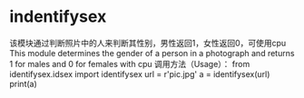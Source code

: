 # indentifysex

该模块通过判断照片中的人来判断其性别，男性返回1，女性返回0，可使用cpu
This module determines the gender of a person in a photograph and returns 1 for males and 0 for females with cpu
调用方法（Usage）：
from identifysex.idsex import identifysex
url = r'pic.jpg'
a = identifysex(url)
print(a)
